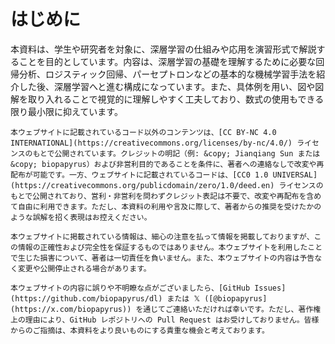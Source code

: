 # はじめに

本資料は、学生や研究者を対象に、深層学習の仕組みや応用を演習形式で解説することを目的としています。内容は、深層学習の基礎を理解するために必要な回帰分析、ロジスティック回帰、パーセプトロンなどの基本的な機械学習手法を紹介した後、深層学習へと進む構成になっています。また、具体例を用い、図や図解を取り入れることで視覚的に理解しやすく工夫しており、数式の使用もできる限り最小限に抑えています。



```{admonition} ライセンス
本ウェブサイトに記載されているコード以外のコンテンツは、[CC BY-NC 4.0 INTERNATIONAL](https://creativecommons.org/licenses/by-nc/4.0/) ライセンスのもとで公開されています。クレジットの明記（例: &copy; Jianqiang Sun または &copy; biopapyrus）および非営利目的であることを条件に、著者への連絡なしで改変や再配布が可能です。一方、ウェブサイトに記載されているコードは、[CC0 1.0 UNIVERSAL](https://creativecommons.org/publicdomain/zero/1.0/deed.en) ライセンスのもとで公開されており、営利・非営利を問わずクレジット表記は不要で、改変や再配布を含めて自由に利用できます。ただし、本資料の利用や言及に際して、著者からの推奨を受けたかのような誤解を招く表現はお控えください。
```

```{admonition} 免責事項
本ウェブサイトに掲載されている情報は、細心の注意を払って情報を掲載しておりますが、この情報の正確性および完全性を保証するものではありません。本ウェブサイトを利用したことで生じた損害について、著者は一切責任を負いません。また、本ウェブサイトの内容は予告なく変更や公開停止される場合があります。
```

```{admonition} 誤記・脱字
本ウェブサイトの内容に誤りや不明瞭な点がございましたら、[GitHub Issues](https://github.com/biopapyrus/dl) または 𝕏 ([@biopapyrus](https://x.com/biopapyrus)) を通じてご連絡いただければ幸いです。ただし、著作権上の理由により、GitHub レポジトリへの Pull Request はお受けしておりません。皆様からのご指摘は、本資料をより良いものにする貴重な機会と考えております。
```
